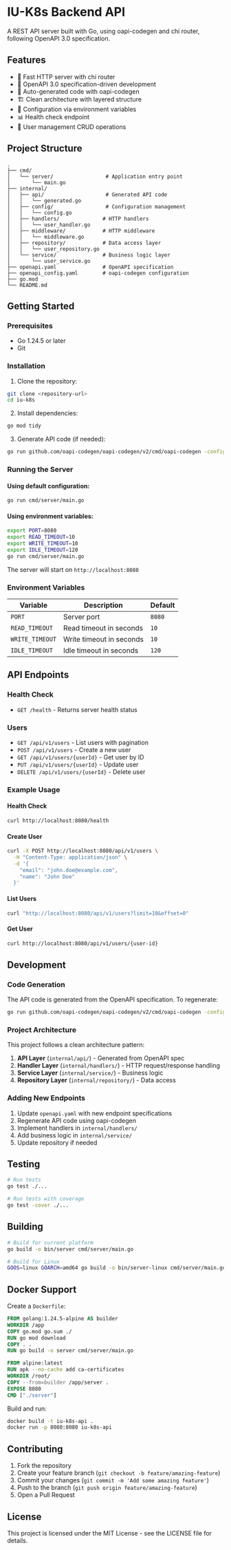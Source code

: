 # IU-K8s Backend API

A REST API server built with Go, using oapi-codegen and chi router, following OpenAPI 3.0 specification.

## Features

- 🚀 Fast HTTP server with chi router
- 📝 OpenAPI 3.0 specification-driven development
- 🔄 Auto-generated code with oapi-codegen
- 🏗️ Clean architecture with layered structure
- 🔧 Configuration via environment variables
- 📊 Health check endpoint
- 👥 User management CRUD operations

## Project Structure

```
.
├── cmd/
│   └── server/                 # Application entry point
│       └── main.go
├── internal/
│   ├── api/                    # Generated API code
│   │   └── generated.go
│   ├── config/                 # Configuration management
│   │   └── config.go
│   ├── handlers/              # HTTP handlers
│   │   └── user_handler.go
│   ├── middleware/            # HTTP middleware
│   │   └── middleware.go
│   ├── repository/            # Data access layer
│   │   └── user_repository.go
│   └── service/               # Business logic layer
│       └── user_service.go
├── openapi.yaml               # OpenAPI specification
├── openapi_config.yaml        # oapi-codegen configuration
├── go.mod
└── README.md
```

## Getting Started

### Prerequisites

- Go 1.24.5 or later
- Git

### Installation

1. Clone the repository:

```bash
git clone <repository-url>
cd iu-k8s
```

2. Install dependencies:

```bash
go mod tidy
```

3. Generate API code (if needed):

```bash
go run github.com/oapi-codegen/oapi-codegen/v2/cmd/oapi-codegen -config openapi_config.yaml openapi.yaml
```

### Running the Server

#### Using default configuration:

```bash
go run cmd/server/main.go
```

#### Using environment variables:

```bash
export PORT=8080
export READ_TIMEOUT=10
export WRITE_TIMEOUT=10
export IDLE_TIMEOUT=120
go run cmd/server/main.go
```

The server will start on `http://localhost:8080`

### Environment Variables

| Variable        | Description              | Default |
| --------------- | ------------------------ | ------- |
| `PORT`          | Server port              | `8080`  |
| `READ_TIMEOUT`  | Read timeout in seconds  | `10`    |
| `WRITE_TIMEOUT` | Write timeout in seconds | `10`    |
| `IDLE_TIMEOUT`  | Idle timeout in seconds  | `120`   |

## API Endpoints

### Health Check

- `GET /health` - Returns server health status

### Users

- `GET /api/v1/users` - List users with pagination
- `POST /api/v1/users` - Create a new user
- `GET /api/v1/users/{userId}` - Get user by ID
- `PUT /api/v1/users/{userId}` - Update user
- `DELETE /api/v1/users/{userId}` - Delete user

### Example Usage

#### Health Check

```bash
curl http://localhost:8080/health
```

#### Create User

```bash
curl -X POST http://localhost:8080/api/v1/users \
  -H "Content-Type: application/json" \
  -d '{
    "email": "john.doe@example.com",
    "name": "John Doe"
  }'
```

#### List Users

```bash
curl "http://localhost:8080/api/v1/users?limit=10&offset=0"
```

#### Get User

```bash
curl http://localhost:8080/api/v1/users/{user-id}
```

## Development

### Code Generation

The API code is generated from the OpenAPI specification. To regenerate:

```bash
go run github.com/oapi-codegen/oapi-codegen/v2/cmd/oapi-codegen -config openapi_config.yaml openapi.yaml
```

### Project Architecture

This project follows a clean architecture pattern:

1. **API Layer** (`internal/api/`) - Generated from OpenAPI spec
2. **Handler Layer** (`internal/handlers/`) - HTTP request/response handling
3. **Service Layer** (`internal/service/`) - Business logic
4. **Repository Layer** (`internal/repository/`) - Data access

### Adding New Endpoints

1. Update `openapi.yaml` with new endpoint specifications
2. Regenerate API code using oapi-codegen
3. Implement handlers in `internal/handlers/`
4. Add business logic in `internal/service/`
5. Update repository if needed

## Testing

```bash
# Run tests
go test ./...

# Run tests with coverage
go test -cover ./...
```

## Building

```bash
# Build for current platform
go build -o bin/server cmd/server/main.go

# Build for Linux
GOOS=linux GOARCH=amd64 go build -o bin/server-linux cmd/server/main.go
```

## Docker Support

Create a `Dockerfile`:

```dockerfile
FROM golang:1.24.5-alpine AS builder
WORKDIR /app
COPY go.mod go.sum ./
RUN go mod download
COPY . .
RUN go build -o server cmd/server/main.go

FROM alpine:latest
RUN apk --no-cache add ca-certificates
WORKDIR /root/
COPY --from=builder /app/server .
EXPOSE 8080
CMD ["./server"]
```

Build and run:

```bash
docker build -t iu-k8s-api .
docker run -p 8080:8080 iu-k8s-api
```

## Contributing

1. Fork the repository
2. Create your feature branch (`git checkout -b feature/amazing-feature`)
3. Commit your changes (`git commit -m 'Add some amazing feature'`)
4. Push to the branch (`git push origin feature/amazing-feature`)
5. Open a Pull Request

## License

This project is licensed under the MIT License - see the LICENSE file for details.
